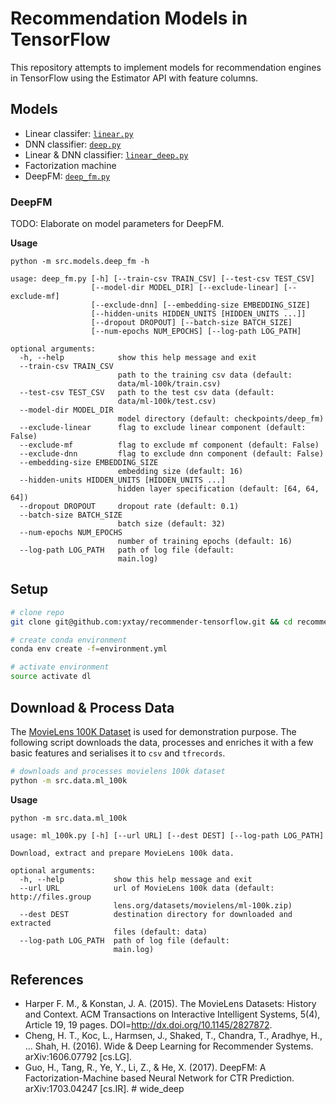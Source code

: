 # Recommendation Models in TensorFlow

This repository attempts to implement models for recommendation engines in TensorFlow using the Estimator API with feature columns. 

## Models

- Linear classifer: [`linear.py`](src/models/linear.py)
- DNN classifier: [`deep.py`](src/models/deep.py)
- Linear & DNN classifier: [`linear_deep.py`](src/models/linear_deep.py)
- Factorization machine
- DeepFM: [`deep_fm.py`](src/models/deep_fm.py)

### DeepFM

TODO: Elaborate on model parameters for DeepFM.

**Usage**
```
python -m src.models.deep_fm -h

usage: deep_fm.py [-h] [--train-csv TRAIN_CSV] [--test-csv TEST_CSV]
                  [--model-dir MODEL_DIR] [--exclude-linear] [--exclude-mf]
                  [--exclude-dnn] [--embedding-size EMBEDDING_SIZE]
                  [--hidden-units HIDDEN_UNITS [HIDDEN_UNITS ...]]
                  [--dropout DROPOUT] [--batch-size BATCH_SIZE]
                  [--num-epochs NUM_EPOCHS] [--log-path LOG_PATH]

optional arguments:
  -h, --help            show this help message and exit
  --train-csv TRAIN_CSV
                        path to the training csv data (default:
                        data/ml-100k/train.csv)
  --test-csv TEST_CSV   path to the test csv data (default:
                        data/ml-100k/test.csv)
  --model-dir MODEL_DIR
                        model directory (default: checkpoints/deep_fm)
  --exclude-linear      flag to exclude linear component (default: False)
  --exclude-mf          flag to exclude mf component (default: False)
  --exclude-dnn         flag to exclude dnn component (default: False)
  --embedding-size EMBEDDING_SIZE
                        embedding size (default: 16)
  --hidden-units HIDDEN_UNITS [HIDDEN_UNITS ...]
                        hidden layer specification (default: [64, 64, 64])
  --dropout DROPOUT     dropout rate (default: 0.1)
  --batch-size BATCH_SIZE
                        batch size (default: 32)
  --num-epochs NUM_EPOCHS
                        number of training epochs (default: 16)
  --log-path LOG_PATH   path of log file (default:
                        main.log)
```

## Setup

```bash
# clone repo
git clone git@github.com:yxtay/recommender-tensorflow.git && cd recommender-tensorflow

# create conda environment
conda env create -f=environment.yml

# activate environment
source activate dl
```
## Download & Process Data

The [MovieLens 100K Dataset](https://grouplens.org/datasets/movielens/100k/) is used for demonstration purpose. The following script downloads the data, processes and enriches it with a few basic features and serialises it to `csv` and `tfrecords`.

```bash
# downloads and processes movielens 100k dataset
python -m src.data.ml_100k
```

**Usage**

```
python -m src.data.ml_100k

usage: ml_100k.py [-h] [--url URL] [--dest DEST] [--log-path LOG_PATH]

Download, extract and prepare MovieLens 100k data.

optional arguments:
  -h, --help           show this help message and exit
  --url URL            url of MovieLens 100k data (default: http://files.group
                       lens.org/datasets/movielens/ml-100k.zip)
  --dest DEST          destination directory for downloaded and extracted
                       files (default: data)
  --log-path LOG_PATH  path of log file (default:
                       main.log)
```

## References

- Harper F. M., & Konstan, J. A. (2015). The MovieLens Datasets: History and Context. ACM Transactions on Interactive Intelligent Systems, 5(4), Article 19, 19 pages. DOI=http://dx.doi.org/10.1145/2827872.
- Cheng, H. T., Koc, L., Harmsen, J., Shaked, T., Chandra, T., Aradhye, H., ... Shah, H. (2016). Wide & Deep Learning for Recommender Systems. arXiv:1606.07792 \[cs.LG\].
- Guo, H., Tang, R., Ye, Y., Li, Z., & He, X. (2017). DeepFM: A Factorization-Machine based Neural Network for CTR Prediction. arXiv:1703.04247 \[cs.IR\].
#   w i d e _ d e e p  
 